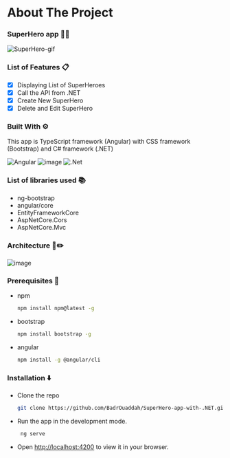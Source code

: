 # About The Project 

### SuperHero app 🦸‍♂️
![SuperHero-gif](https://github.com/BadrOuaddah/SuperHero-app-with-.NET/assets/119801735/2ec61c6c-2a67-48af-b2ce-ca1a041fa90b)

### List of Features 📋

- [x] Displaying List of SuperHeroes
- [x] Call the API from .NET
- [x] Create New SuperHero
- [x] Delete and Edit SuperHero

### Built With ⚙️

This app is TypeScript framework (Angular) with CSS framework (Bootstrap) and C# framework (.NET) 

![Angular](https://img.shields.io/badge/angular-%23DD0031.svg?style=for-the-badge&logo=angular&logoColor=white)
![image](https://img.shields.io/badge/Bootstrap-563D7C?style=for-the-badge&logo=bootstrap&logoColor=white)
![.Net](https://img.shields.io/badge/.NET-5C2D91?style=for-the-badge&logo=.net&logoColor=white)

### List of libraries used 📚

- ng-bootstrap
- angular/core
- EntityFrameworkCore
- AspNetCore.Cors
- AspNetCore.Mvc

### Architecture 📐✏️

![image](https://github.com/BadrOuaddah/SuperHero-app-with-.NET/assets/119801735/e45b244b-2c2d-4907-a983-9366f4807290)

### Prerequisites 📜

* npm
  ```bash
  npm install npm@latest -g
  ```

* bootstrap
  ```bash
  npm install bootstrap -g
  ```

* angular
  ```bash
  npm install -g @angular/cli
  ```

### Installation ⬇️

+ Clone the repo
   
   ```bash
   git clone https://github.com/BadrOuaddah/SuperHero-app-with-.NET.git
   ```
+ Run the app in the development mode.
  
  ```bash
   ng serve
   ```
     
 + Open [http://localhost:4200](http://localhost:4200) to view it in your browser.
   
